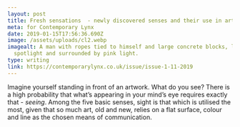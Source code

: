 ```yaml
---
layout: post
title: Fresh sensations  - newly discovered senses and their use in art
meta: for Contemporary Lynx
date: 2019-01-15T17:56:36.690Z
image: /assets/uploads/cl2.webp
imagealt: A man with ropes tied to himself and large concrete blocks, lit by a
  spotlight and surrounded by pink light.
type: writing
link: https://contemporarylynx.co.uk/issue/issue-1-11-2019
---
```

Imagine yourself standing in front of an artwork. What do you see? There is a high probability that what’s appearing in your mind’s eye requires exactly that - *seeing*. Among the five basic senses, sight is that which is utilised the most, given that so much art, old and new, relies on a flat surface, colour and line as the chosen means of communication.